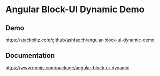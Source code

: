 # Angular Block-UI Dynamic Demo

## Demo

https://stackblitz.com/github/ashfaqch/angular-block-ui-dynamic-demo

## Documentation

https://www.npmjs.com/package/angular-block-ui-dynamic